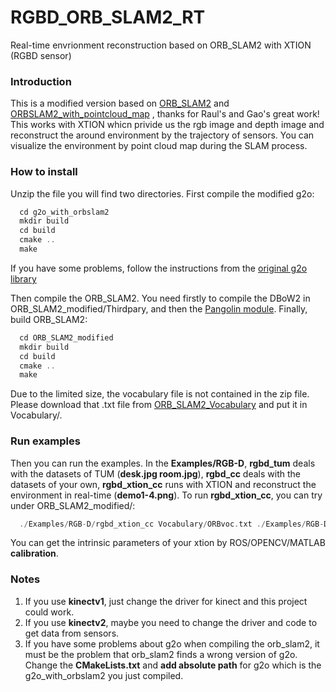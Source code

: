 # RGBD_ORB_SLAM2_RT
Real-time envrionment reconstruction based on ORB_SLAM2 with XTION (RGBD sensor) <br>
 
### Introduction
This is a modified version based on [ORB_SLAM2](https://github.com/raulmur/ORB_SLAM2) and [ORBSLAM2_with_pointcloud_map](https://github.com/gaoxiang12/ORBSLAM2_with_pointcloud_map) , thanks for Raul's and Gao's great work! This works with XTION whicn privide us the rgb image and depth image and reconstruct the around environment by the trajectory of sensors. You can visualize the environment by point cloud map during the SLAM process. <br>

### How to install
Unzip the file you will find two directories. First compile the modified g2o: <br>
```c
  cd g2o_with_orbslam2
  mkdir build
  cd build
  cmake ..
  make 
```
If you have some problems, follow the instructions from the [original g2o library](https://github.com/RainerKuemmerle/g2o) <br>

Then compile the ORB_SLAM2. You need firstly to compile the DBoW2 in ORB_SLAM2_modified/Thirdpary, and then the [Pangolin module](https://github.com/stevenlovegrove/Pangolin). Finally, build ORB_SLAM2:
```c
  cd ORB_SLAM2_modified
  mkdir build
  cd build
  cmake ..
  make
```
Due to the limited size, the vocabulary file is not contained in the zip file. Please download that .txt file from [ORB_SLAM2_Vocabulary](https://github.com/raulmur/ORB_SLAM2/tree/master/Vocabulary) and put it in Vocabulary/.

### Run examples
Then you can run the examples. In the **Examples/RGB-D**, **rgbd_tum** deals with the datasets of TUM (**desk.jpg room.jpg**), **rgbd_cc** deals with the datasets of your own, **rgbd_xtion_cc** runs with XTION and reconstruct the environment in real-time (**demo1-4.png**). To run **rgbd_xtion_cc**, you can try under ORB_SLAM2_modified/: <br>
```c
  ./Examples/RGB-D/rgbd_xtion_cc Vocabulary/ORBvoc.txt ./Examples/RGB-D/xtion.yaml
```
You can get the intrinsic parameters of your xtion by ROS/OPENCV/MATLAB **calibration**. <br>
 
### Notes
1. If you use **kinectv1**, just change the driver for kinect and this project could work. <br>
2. If you use **kinectv2**, maybe you need to change the driver and code to get data from sensors. <br>
3. If you have some problems about g2o when compiling the orb_slam2, it must be the problem that orb_slam2 finds a wrong version of g2o. Change the **CMakeLists.txt** and **add absolute path** for g2o which is the g2o_with_orbslam2 you just compiled.
